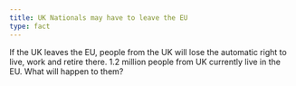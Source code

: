 ```yaml
---
title: UK Nationals may have to leave the EU
type: fact
---
```


If the UK leaves the EU, people from the UK will lose the automatic right to live, work and retire there. 1.2 million people from UK currently live in the EU. What will happen to them?
